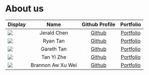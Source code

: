 # About us

| Display                                             |       Name        |                Github Profile                 |                Portfolio                |
|-----------------------------------------------------|:-----------------:|:---------------------------------------------:|:---------------------------------------:|
| ![](https://via.placeholder.com/100.png?text=Photo) |    Jerald Chen    |    [Github](https://github.com/Jeraldchen)    |    [Portfolio](team%2Fjeraldchen.md)    |
| ![](https://via.placeholder.com/100.png?text=Photo) |     Ryan Tan      | [Github](https://github.com/Thunderdragon221) | [Portfolio](team%2Fthunderdragon221.md) |
| ![](https://via.placeholder.com/100.png?text=Photo) |    Gareth Tan     |     [Github](https://github.com/Geeeetyx)     |    [Portfolio](docs/team/johndoe.md)    |
| ![](https://via.placeholder.com/100.png?text=Photo) |    Tan Yi Zhe     |     [Github](https://github.com/tanyizhe)     |    [Portfolio](docs/team/johndoe.md)    |
| ![](https://via.placeholder.com/100.png?text=Photo) | Brannon Aw Xu Wei |    [Github](https://github.com/Brennanzuz)    |    [Portfolio](team%2Fbrennanzuz.md)    |
